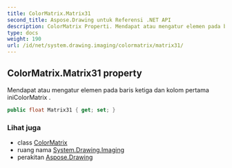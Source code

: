 ```yaml
---
title: ColorMatrix.Matrix31
second_title: Aspose.Drawing untuk Referensi .NET API
description: ColorMatrix Properti. Mendapat atau mengatur elemen pada baris ketiga dan kolom pertama iniColorMatrix .
type: docs
weight: 190
url: /id/net/system.drawing.imaging/colormatrix/matrix31/
---
```

## ColorMatrix.Matrix31 property

Mendapat atau mengatur elemen pada baris ketiga dan kolom pertama iniColorMatrix .

```csharp
public float Matrix31 { get; set; }
```

### Lihat juga

* class [ColorMatrix](../)
* ruang nama [System.Drawing.Imaging](../../colormatrix/)
* perakitan [Aspose.Drawing](../../../)


